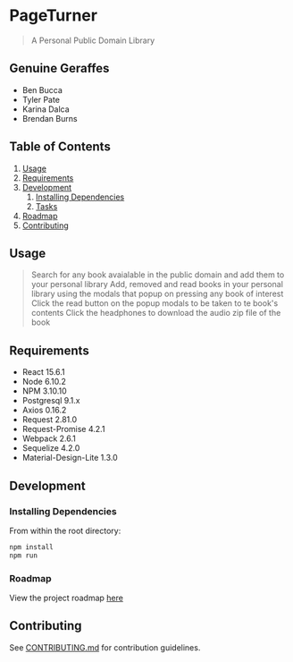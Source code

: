 # PageTurner

> A Personal Public Domain Library

## Genuine Geraffes

  - Ben Bucca
  - Tyler Pate
  - Karina Dalca
  - Brendan Burns

## Table of Contents

1. [Usage](#Usage)
1. [Requirements](#requirements)
1. [Development](#development)
    1. [Installing Dependencies](#installing-dependencies)
    1. [Tasks](#tasks)
1. [Roadmap](#roadmap)
1. [Contributing](#contributing)

## Usage

> Search for any book avaialable in the public domain and add them to your personal library
> Add, removed and read books in your personal library using the modals that popup on pressing any book of interest
> Click the read button on the popup modals to be taken to te book's contents
> Click the headphones to download the audio zip file of the book

## Requirements

- React 15.6.1
- Node 6.10.2
- NPM 3.10.10
- Postgresql 9.1.x
- Axios 0.16.2
- Request 2.81.0
- Request-Promise 4.2.1
- Webpack 2.6.1
- Sequelize 4.2.0
- Material-Design-Lite 1.3.0

## Development

### Installing Dependencies

From within the root directory:

```sh
npm install
npm run
```

### Roadmap

View the project roadmap [here](LINK_TO_DOC)


## Contributing

See [CONTRIBUTING.md](CONTRIBUTING.md) for contribution guidelines.
